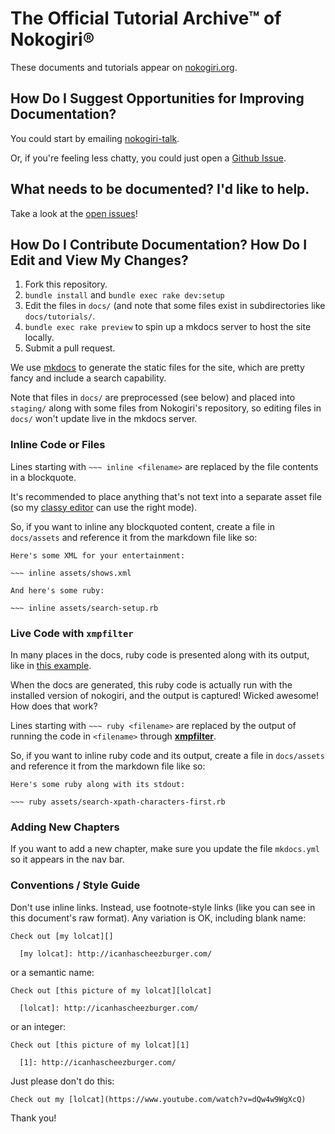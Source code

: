 # The Official Tutorial Archive™ of Nokogiri®

These documents and tutorials appear on [nokogiri.org][].


## How Do I Suggest Opportunities for Improving Documentation?

You could start by emailing [nokogiri-talk][].

Or, if you're feeling less chatty, you could just open a [Github Issue][].


## What needs to be documented? I'd like to help.

Take a look at the [open issues][]!


## How Do I Contribute Documentation? How Do I Edit and View My Changes?

1. Fork this repository.
2. `bundle install` and `bundle exec rake dev:setup`
3. Edit the files in `docs/` (and note that some files exist in subdirectories like `docs/tutorials/`.
4. `bundle exec rake preview` to spin up a mkdocs server to host the site locally.
5. Submit a pull request.

We use [mkdocs][] to generate the static files for the site, which are pretty fancy and include a search capability.

Note that files in `docs/` are preprocessed (see below) and placed into `staging/` along with some files from Nokogiri's repository, so editing files in `docs/` won't update live in the mkdocs server.


### Inline Code or Files

Lines starting with `~~~ inline <filename>` are replaced by the file contents in a blockquote.

It's recommended to place anything that's not text into a separate asset file (so my [classy editor][] can use the right mode).

So, if you want to inline any blockquoted content, create a file in `docs/assets` and reference it from the markdown file like so:

    Here's some XML for your entertainment:

    ~~~ inline assets/shows.xml

    And here's some ruby:

    ~~~ inline assets/search-setup.rb


### Live Code with `xmpfilter`

In many places in the docs, ruby code is presented along with its output, like in [this example][example doc].

When the docs are generated, this ruby code is actually run with the installed version of nokogiri, and the output is captured!  Wicked awesome! How does that work?

Lines starting with `~~~ ruby <filename>` are replaced by the output of running the code in `<filename>` through __[xmpfilter][]__.

So, if you want to inline ruby code and its output, create a file in `docs/assets` and reference it from the markdown file like so:

    Here's some ruby along with its stdout:

    ~~~ ruby assets/search-xpath-characters-first.rb


### Adding New Chapters

If you want to add a new chapter, make sure you update the file `mkdocs.yml` so it appears in the nav bar.


### Conventions / Style Guide

Don't use inline links. Instead, use footnote-style links (like you can see in this document's raw format). Any variation is OK, including blank name:

    Check out [my lolcat][]

      [my lolcat]: http://icanhascheezburger.com/


or a semantic name:

    Check out [this picture of my lolcat][lolcat]

      [lolcat]: http://icanhascheezburger.com/


or an integer:

    Check out [this picture of my lolcat][1]

      [1]: http://icanhascheezburger.com/


Just please don't do this:

    Check out my [lolcat](https://www.youtube.com/watch?v=dQw4w9WgXcQ)


Thank you!



<!-- markdown links below here -->

  [nokogiri.org]: http://nokogiri.org/
  [nokogiri-talk]: http://groups.google.com/group/nokogiri-talk
  [Github Issue]: https://github.com/sparklemotion/nokogiri.org/issues
  [open issues]: https://github.com/sparklemotion/nokogiri.org/issues
  [mkdocs]: https://www.mkdocs.org/
  [classy editor]: http://www.gnu.org/software/emacs/
  [example doc]: http://nokogiri.org/tutorials/searching_a_xml_html_document.html
  [xmpfilter]: https://github.com/rcodetools/rcodetools
